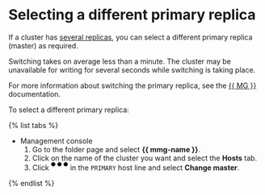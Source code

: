 # Selecting a different primary replica

If a cluster has [several replicas](../concepts/replication.md), you can select a different primary replica (master) as required.

Switching takes on average less than a minute. The cluster may be unavailable for writing for several seconds while switching is taking place.

For more information about switching the primary replica, see the [{{ MG }}](https://docs.mongodb.com/manual/reference/method/rs.stepDown/) documentation.

To select a different primary replica:

{% list tabs %}

* Management console
    1. Go to the folder page and select **{{ mmg-name }}**.
    1. Click on the name of the cluster you want and select the **Hosts** tab.
    1. Click ![options](../../_assets/horizontal-ellipsis.svg) in the `PRIMARY` host line and select **Change master**.

{% endlist %}

